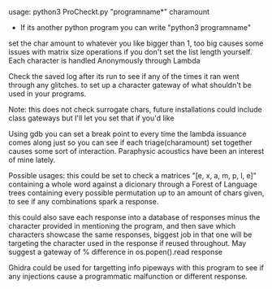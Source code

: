 usage: python3 ProCheckt.py "programname*" charamount

* If its another python program you can write "python3 programname"

set the char amount to whatever you like bigger than 1, too big causes some issues with matrix size operations if you don't set the list length yourself. Each character is handled Anonymously through Lambda

Check the saved log after its run to see if any of the times it ran went through any glitches. to set up a character gateway of what shouldn't be used in your programs.


Note: this does not check surrogate chars, future installations could include class gateways but I'll let you set that if you'd like


Using gdb you can set a break point to every time the lambda issuance comes along just so you can see if each triage(charamount) set together causes some sort of interaction. Paraphysic acoustics have been an interest of mine lately.

Possible usages: this could be set to check a matrices "[e, x, a, m, p, l, e]" containing a whole word against a dicionary through a Forest of Language trees containing every possible permutation up to an amount of chars given, to see if any combinations spark a response.

this could also save each response into a database of responses minus the character provided in mentioning the program, and then save which characters showcase the same responses, biggest job in that one will be targeting the character used in the response if reused throughout. May suggest a gateway of % difference in os.popen().read response

Ghidra could be used for targetting info pipeways with this program to see if any injections cause a programmatic malfunction or different response.

